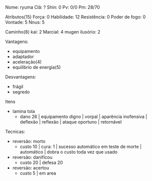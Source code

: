 Nome: ryuma
Clã: ?
Shin: 0
Pv: 0/0
Pm: 28/70

Atributos(15)
Força: 0
Habilidade: 12
Resistência: 0
Poder de fogo: 0
Vontade: 5
Nnus: 5

Caminho(8)
kai: 2
Marcial: 4
mugen ilusório: 2 

Vantagens:
- equipamento
- adaptador
- aceleração(4)
- equilíbrio de energia(5)

Desvantagens:
- frágil
- segredo

Itens
- lamina tola
  - dano 26 | equipamento digno | vorpal | aparência inofensiva | deflexão | reflexão | ataque oportuno | retornável

Tecnicas:
- reversão: morto
  - custo 10 | cura: 1 | sucesso automático em teste de morte | automático | dobra o custo toda vez que usado
- reversão: danificou
  - custo 20 | defesa 20
- reversão: acertou
  - custo 5 | em area